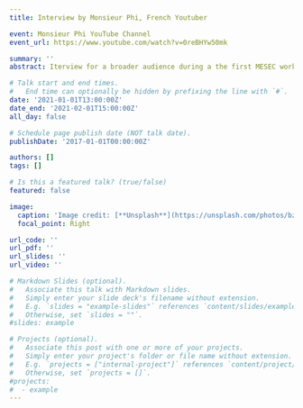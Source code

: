 ```yaml
---
title: Interview by Monsieur Phi, French Youtuber

event: Monsieur Phi YouTube Channel
event_url: https://www.youtube.com/watch?v=0reBHYw50mk

summary: ''
abstract: Iterview for a broader audience during a the first MESEC workshop. I present my work (in French with English subtitles) and in terms as clear as possible. Personnal objective: help my family understand what I do during all these nights :). 

# Talk start and end times.
#   End time can optionally be hidden by prefixing the line with `#`.
date: '2021-01-01T13:00:00Z'
date_end: '2021-02-01T15:00:00Z'
all_day: false

# Schedule page publish date (NOT talk date).
publishDate: '2017-01-01T00:00:00Z'

authors: []
tags: []

# Is this a featured talk? (true/false)
featured: false

image:
  caption: 'Image credit: [**Unsplash**](https://unsplash.com/photos/bzdhc5b3Bxs)'
  focal_point: Right

url_code: ''
url_pdf: ''
url_slides: ''
url_video: ''

# Markdown Slides (optional).
#   Associate this talk with Markdown slides.
#   Simply enter your slide deck's filename without extension.
#   E.g. `slides = "example-slides"` references `content/slides/example-slides.md`.
#   Otherwise, set `slides = ""`.
#slides: example

# Projects (optional).
#   Associate this post with one or more of your projects.
#   Simply enter your project's folder or file name without extension.
#   E.g. `projects = ["internal-project"]` references `content/project/deep-learning/index.md`.
#   Otherwise, set `projects = []`.
#projects:
#  - example
---
```


